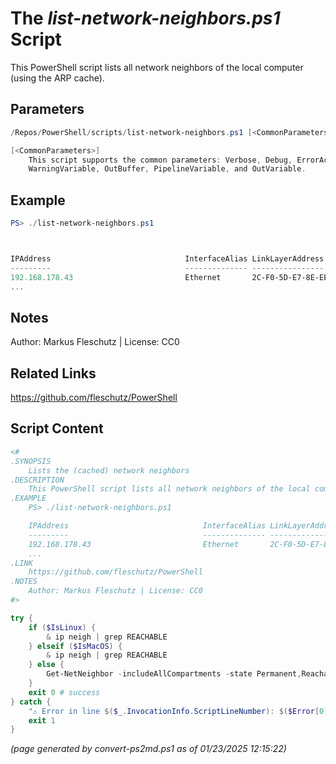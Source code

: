 The *list-network-neighbors.ps1* Script
===========================

This PowerShell script lists all network neighbors of the local computer (using the ARP cache).

Parameters
----------
```powershell
/Repos/PowerShell/scripts/list-network-neighbors.ps1 [<CommonParameters>]

[<CommonParameters>]
    This script supports the common parameters: Verbose, Debug, ErrorAction, ErrorVariable, WarningAction, 
    WarningVariable, OutBuffer, PipelineVariable, and OutVariable.
```

Example
-------
```powershell
PS> ./list-network-neighbors.ps1



IPAddress                              InterfaceAlias LinkLayerAddress           State
---------                              -------------- ----------------           -----
192.168.178.43                         Ethernet       2C-F0-5D-E7-8E-EE      Reachable
...

```

Notes
-----
Author: Markus Fleschutz | License: CC0

Related Links
-------------
https://github.com/fleschutz/PowerShell

Script Content
--------------
```powershell
<#
.SYNOPSIS
	Lists the (cached) network neighbors
.DESCRIPTION
	This PowerShell script lists all network neighbors of the local computer (using the ARP cache).
.EXAMPLE
	PS> ./list-network-neighbors.ps1

	IPAddress                              InterfaceAlias LinkLayerAddress           State
	---------                              -------------- ----------------           -----
	192.168.178.43                         Ethernet       2C-F0-5D-E7-8E-EE      Reachable
	...
.LINK
	https://github.com/fleschutz/PowerShell
.NOTES
	Author: Markus Fleschutz | License: CC0
#>

try {
	if ($IsLinux) {
		& ip neigh | grep REACHABLE
	} elseif ($IsMacOS) {
		& ip neigh | grep REACHABLE
	} else {
		Get-NetNeighbor -includeAllCompartments -state Permanent,Reachable | Format-Table -property @{e='IPAddress';width=38},@{e='InterfaceAlias';width=14},@{e='LinkLayerAddress';width=19},@{e='State';width=12} 
	}
	exit 0 # success
} catch {
	"⚠️ Error in line $($_.InvocationInfo.ScriptLineNumber): $($Error[0])"
	exit 1
}
```

*(page generated by convert-ps2md.ps1 as of 01/23/2025 12:15:22)*
